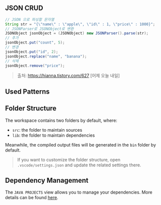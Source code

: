 ## JSON CRUD
```java
// JSON 으로 파싱할 문자열
String str = "{\"name\" : \"apple\", \"id\" : 1, \"price\" : 1000}";
// JSONParser로 JSONObject로 변환
JSONObject jsonObject = (JSONObject) new JSONParser().parse(str);
// 추가
jsonObject.put("count", 5);
// 변경
jsonObject.put("id", 2);
jsonObject.replace("name", "banana");
// 삭제
jsonObject.remove("price");

```
> 출처: https://hianna.tistory.com/627 [어제 오늘 내일]
## Used Patterns


## Folder Structure

The workspace contains two folders by default, where:

- `src`: the folder to maintain sources
- `lib`: the folder to maintain dependencies

Meanwhile, the compiled output files will be generated in the `bin` folder by default.

> If you want to customize the folder structure, open `.vscode/settings.json` and update the related settings there.

## Dependency Management

The `JAVA PROJECTS` view allows you to manage your dependencies. More details can be found [here](https://github.com/microsoft/vscode-java-dependency#manage-dependencies).
